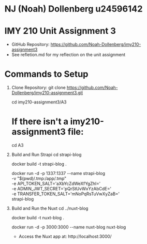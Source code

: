 # NJ (Noah) Dollenberg u24596142
# IMY 210 Unit Assignment 3
- GitHub Repository: https://github.com/Noah-Dollenberg/imy210-assignment3
- See refletion.md for my reflection on the unit assignment

# Commands to Setup

1. Clone Repository:
    git clone https://github.com/Noah-Dollenberg/imy210-assignment3.git
    
    cd imy210-assignment3/A3

    # If there isn't a imy210-assignment3 file:
    cd A3

2. Build and Run Strapi
    cd strapi-blog

    docker build -t strapi-blog .

    docker run -d -p 1337:1337 --name strapi-blog \
        -v "$(pwd)/.tmp:/app/.tmp" \
        -e API_TOKEN_SALT='aXbYcZdWeXfYgZhI=' \
        -e ADMIN_JWT_SECRET='pQrStUvWxYzAbCdE=' \
        -e TRANSFER_TOKEN_SALT='mNoPqRsTuVwXyZaB=' \
        strapi-blog

3. Build and Run the Nuxt
    cd ../nuxt-blog

    docker build -t nuxt-blog .

    docker run -d -p 3000:3000 --name nuxt-blog nuxt-blog

    - Access the Nuxt app at: http://localhost:3000/